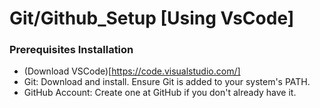 # Git/Github_Setup [Using VsCode]

### Prerequisites Installation
  - (Download VSCode)[https://code.visualstudio.com/]
  - Git: Download and install. Ensure Git is added to your system's PATH.
  - GitHub Account: Create one at GitHub if you don't already have it.
